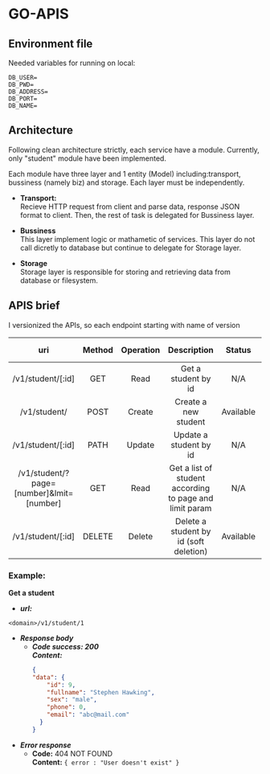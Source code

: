 # GO-APIS

## Environment file 

Needed variables for running on local:
```
DB_USER=
DB_PWD=
DB_ADDRESS=
DB_PORT=
DB_NAME=
```

## Architecture
Following clean architecture strictly, each service have a module. Currently, only "student" module have been implemented. <br/>

Each module have three layer and 1 entity (Model) including:transport, bussiness (namely biz) and storage. Each layer must be independently.

* **Transport:**<br/>Recieve HTTP request from client and parse data, response JSON format to client. Then, the rest of task is delegated for Bussiness layer.

* **Bussiness** <br/> This layer implement logic or mathametic of services. This layer do not call dicretly to database but continue to delegate for Storage layer.

* **Storage** <br/> Storage layer is responsible for storing and retrieving data from database or filesystem.
## APIS brief

I versionized the APIs, so each endpoint starting with name of version
 
|                  **uri**                 | **Method** | **Operation** |                     **Description**                     | **Status** |   **Resquest Body**   |        **Response body**       |
|:----------------------------------------:|:----------:|:-------------:|:-------------------------------------------------------:|:----------:|:---------------------:|:------------------------------:|
| /v1/student/[:id]                        | GET        | Read          | Get a student by id                                     | N/A        | N/A                   | a json format of data          |
| /v1/student/                             | POST       | Create        | Create a new student                                    | Available  | a json format of data | code of response               |
| /v1/student/[:id]                        | PATH       | Update        | Update a student by id                                  | N/A        | a json format of data | code of response               |
| /v1/student/?page=[number]&lmit=[number] | GET        | Read          | Get a list of student according to page and limit param | N/A        | N/A                   | a json format of array of data |
| /v1/student/[:id]                        | DELETE     | Delete        | Delete a student by id (soft deletion)                  | Available  | N/A                   | code of response               |

### Example:
**Get a student**
* ***url:***
```
<domain>/v1/student/1
```
* ***Response body***
  * ***Code success: 200***<br/>
    ***Content:***
    ```json
    {
    "data": {
        "id": 9,
        "fullname": "Stephen Hawking",
        "sex": "male",
        "phone": 0,
        "email": "abc@mail.com"
      }
    }
    ```
* ***Error response***
  * **Code:** 404 NOT FOUND <br />
    **Content:** `{ error : "User doesn't exist" }`